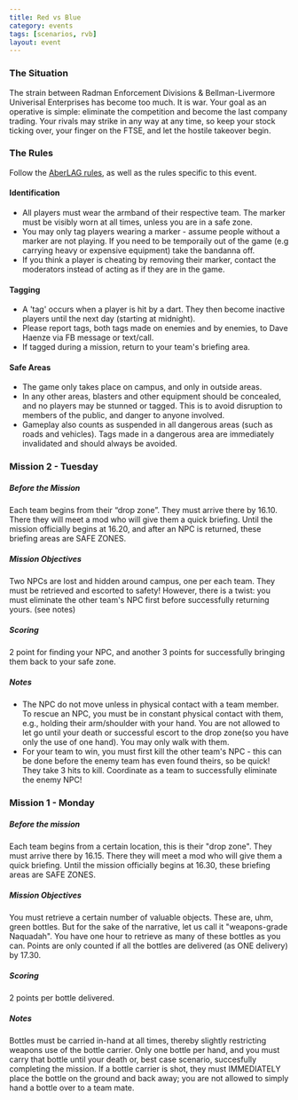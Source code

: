 ```yaml
---
title: Red vs Blue
category: events
tags: [scenarios, rvb]
layout: event
---
```


### The Situation

The strain between Radman Enforcement Divisions & Bellman-Livermore Univerisal Enterprises has become too much. It is war. Your goal as an operative is simple: eliminate the competition and become the last company trading. Your rivals may strike in any way at any time, so keep your stock ticking over, your finger on the FTSE, and let the hostile takeover begin.

### The Rules

Follow the [AberLAG rules](http://www.aberlag.com/rules/), as well as the rules specific to this event.

#### Identification

- All players must wear the armband of their respective team. The marker must be visibly worn at all times, unless you are in a safe zone.
- You may only tag players wearing a marker - assume people without a marker are not playing. If you need to be temporaily out of the game (e.g carrying heavy or expensive equipment) take the bandanna off.
- If you think a player is cheating by removing their marker, contact the moderators instead of acting as if they are in the game.

#### Tagging

- A 'tag' occurs when a player is hit by a dart. They then become inactive players until the next day (starting at midnight).
- Please report tags, both tags made on enemies and by enemies, to Dave Haenze via FB message or text/call. 
- If tagged during a mission, return to your team's briefing area.

#### Safe Areas

- The game only takes place on campus, and only in outside areas.
- In any other areas, blasters and other equipment should be concealed, and no players may be stunned or tagged. This is to avoid disruption to members of the public, and danger to anyone involved.
- Gameplay also counts as suspended in all dangerous areas (such as roads and vehicles). Tags made in a dangerous area are immediately invalidated and should always be avoided.


### Mission 2 - Tuesday

##### Before the Mission

Each team begins from their “drop zone”. They must arrive there by 16.10. There they will meet a mod who will give them a quick briefing. Until the mission officially begins at 16.20, and after an NPC is returned, these briefing areas are SAFE ZONES.

##### Mission Objectives

Two NPCs are lost and hidden around campus, one per each team. They must be retrieved and escorted to safety! However, there is a twist: you must eliminate the other team's NPC first before successfully returning yours. (see notes)

##### Scoring

2 point for finding your NPC, and another 3 points for successfully bringing them back to your safe zone.

##### Notes

- The NPC do not move unless in physical contact with a team member. 
<br/> To rescue an NPC, you must be in constant physical contact with them, e.g., holding their arm/shoulder with your hand. You are not allowed to let go until your death or successful escort to the drop zone(so you have only the use of one hand). You may only walk with them.
- For your team to win, you must first kill the other team's NPC - this can be done before the enemy team has even found theirs, so be quick! They take 3 hits to kill. Coordinate as a team to successfully eliminate the enemy NPC!

### Mission 1 - Monday

##### Before the mission

Each team begins from a certain location, this is their "drop zone". They must arrive there by 16.15. There they will meet a mod who will give them a quick briefing. Until the mission officially begins at 16.30, these briefing areas are SAFE ZONES.

##### Mission Objectives

You must retrieve a certain number of valuable objects. These are, uhm, green bottles. But for the sake of the narrative, let us call it "weapons-grade Naquadah". You have one hour to retrieve as many of these bottles as you can. Points are only counted if all the bottles are delivered (as ONE delivery) by 17.30.

##### Scoring

2 points per bottle delivered.

##### Notes

Bottles must be carried in-hand at all times, thereby slightly restricting weapons use of the bottle carrier. Only one bottle per hand, and you must carry that bottle until your death or, best case scenario, succesfully completing the mission. If a bottle carrier is shot, they must IMMEDIATELY place the bottle on the ground and back away; you are not allowed to simply hand a bottle over to a team mate.
